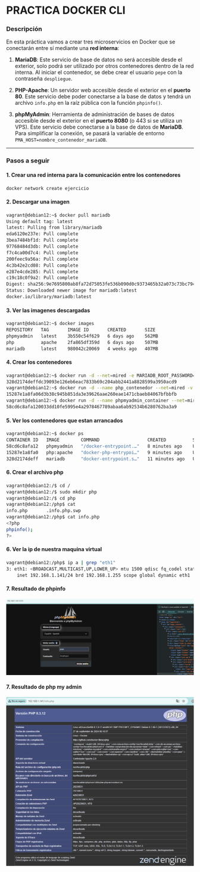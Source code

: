 # **PRACTICA DOCKER CLI**

### **Descripción**

En esta práctica vamos a crear tres microservicios en Docker que se conectarán entre sí mediante una **red interna**:

1. **MariaDB**: Este servicio de base de datos no será accesible desde el exterior, solo podrá ser utilizado por otros contenedores dentro de la red interna. Al iniciar el contenedor, se debe crear el usuario `pepe` con la contraseña `despliegue`.

2. **PHP-Apache**: Un servidor web accesible desde el exterior en el **puerto 80**. Este servicio debe poder conectarse a la base de datos y tendrá un archivo `info.php` en la raíz pública con la función `phpinfo()`.

3. **phpMyAdmin**: Herramienta de administración de bases de datos accesible desde el exterior en el **puerto 8080** (o 443 si se utiliza un VPS). Este servicio debe conectarse a la base de datos de **MariaDB**. Para simplificar la conexión, se pasará la variable de entorno `PMA_HOST=nombre_contenedor_mariaDB`.

---

### **Pasos a seguir**

#### 1. Crear una red interna para la comunicación entre los contenedores

```bash
docker network create ejercicio
```

#### 2. Descargar una imagen

```bash
vagrant@debian12:~$ docker pull mariadb
Using default tag: latest
latest: Pulling from library/mariadb
eda6120e237e: Pull complete
3bea7484bf1d: Pull complete
97768484d3db: Pull complete
f7c4ca00d7c4: Pull complete
200feec9a56a: Pull complete
4c3b42e2cd08: Pull complete
e287e4cde285: Pull complete
c19c18c0f9a2: Pull complete
Digest: sha256:9e7695800ab8fa72d75053fe536b090d0c9373465b32a073c73bc7940a2e8dbe
Status: Downloaded newer image for mariadb:latest
docker.io/library/mariadb:latest
```

#### 3. Ver las imagenes descargadas

```bash
vagrant@debian12:~$ docker images
REPOSITORY   TAG       IMAGE ID       CREATED       SIZE
phpmyadmin   latest    3b550c54f629   6 days ago    562MB
php          apache    2fa865df359d   6 days ago    507MB
mariadb      latest    980042c20069   4 weeks ago   407MB
```

#### 4. Crear los contenedores

```bash
vagrant@debian12:~$ docker run -d --net=mired -e MARIADB_ROOT_PASSWORD=1234 -e MARIADB_USER=pepe -e MARIADB_PASSWORD=despliegue --name mariadb_container mariadb             
328d2174deffdc39093e126eb6eac7833b69c204abb2441a8828599a3950acd9
vagrant@debian12:~$ docker run -d --name php_contenedor --net=mired -v /php:/var/www/html -p80:80 php:apache
15287e1a8fa06d3b38c945b851da3e39626aae260eae1471cbaeb84067bfbbfb
vagrant@debian12:~$ docker run -d --name phpmyadmin_container --net=mired -e PMA_HOST=mariadb_container -p 8080:80 phpmyadmin
58cd6c8afa120033dd10fe5995e4a2978467789abaa6ab92534b6280762ba3a9
```

#### 5. Ver los contenedores que estan arrancados 

```bash
vagrant@debian12:~$ docker ps
CONTAINER ID   IMAGE        COMMAND                  CREATED          STATUS          PORTS                  NAMES
58cd6c8afa12   phpmyadmin   "/docker-entrypoint.…"   8 minutes ago    Up 8 minutes    0.0.0.0:8080->80/tcp   phpmyadmin_container
15287e1a8fa0   php:apache   "docker-php-entrypoi…"   9 minutes ago    Up 9 minutes    0.0.0.0:80->80/tcp     php_contenedor
328d2174deff   mariadb      "docker-entrypoint.s…"   11 minutes ago   Up 11 minutes   3306/tcp               mariadb_container
```

#### 6. Crear el archivo php

```bash
vagrant@debian12:/$ cd /
vagrant@debian12:/$ sudo mkdir php
vagrant@debian12:/$ cd php
vagrant@debian12:/php$ cat
info.php       .info.php.swp
vagrant@debian12:/php$ cat info.php
<?php
phpinfo();
?>
```

#### 6. Ver la ip de nuestra maquina virtual

```bash
vagrant@debian12:/php$ ip a | grep "eth1"
3: eth1: <BROADCAST,MULTICAST,UP,LOWER_UP> mtu 1500 qdisc fq_codel state UP group default qlen 1000
    inet 192.168.1.141/24 brd 192.168.1.255 scope global dynamic eth1
```


#### 7. Resultado de phpinfo

![ejercicio php](phpadmin.png)

#### 7. Resultado de php my admin

![ejercicio phpapache](phpapache.png)